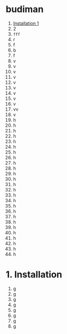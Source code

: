 # budiman

1. [Installation 1](#1-installation)
2. 2
3. `fff`
4. r
5. f
6. b
7. f
8. v
9. v
10. v
11. v
12. v
13. v
14. v
15. v
16. v
17. vv
18. v
19. h
20. h
21. h
22. h
23. h
24. h
25. h
26. h
27. h
28. h
29. h
30. h
31. h
32. h
33. h
34. h
35. h
36. h
37. h
38. h
39. h
40. h
41. h
42. h
43. h
44. h


# 1. Installation

1. g
2. g
3. g
4. g
5. g
6. g
7. g
8. g
